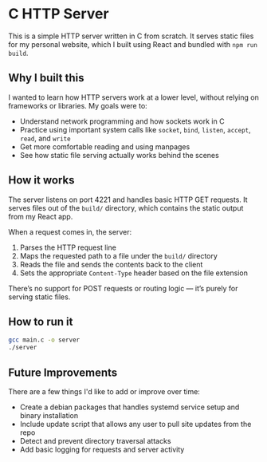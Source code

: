 # C HTTP Server

This is a simple HTTP server written in C from scratch. It serves static files for my personal website, which I built using React and bundled with `npm run build`.

## Why I built this

I wanted to learn how HTTP servers work at a lower level, without relying on frameworks or libraries. My goals were to:

- Understand network programming and how sockets work in C
- Practice using important system calls like `socket`, `bind`, `listen`, `accept`, `read`, and `write`
- Get more comfortable reading and using manpages
- See how static file serving actually works behind the scenes

## How it works

The server listens on port 4221 and handles basic HTTP GET requests. It serves files out of the `build/` directory, which contains the static output from my React app.

When a request comes in, the server:

1. Parses the HTTP request line
2. Maps the requested path to a file under the `build/` directory
3. Reads the file and sends the contents back to the client
4. Sets the appropriate `Content-Type` header based on the file extension

There’s no support for POST requests or routing logic — it’s purely for serving static files.

## How to run it

```bash
gcc main.c -o server
./server
```

## Future Improvements

There are a few things I'd like to add or improve over time:

- Create a debian packages that handles systemd service setup and binary installation
- Include update script that allows any user to pull site updates from the repo
- Detect and prevent directory traversal attacks
- Add basic logging for requests and server activity

